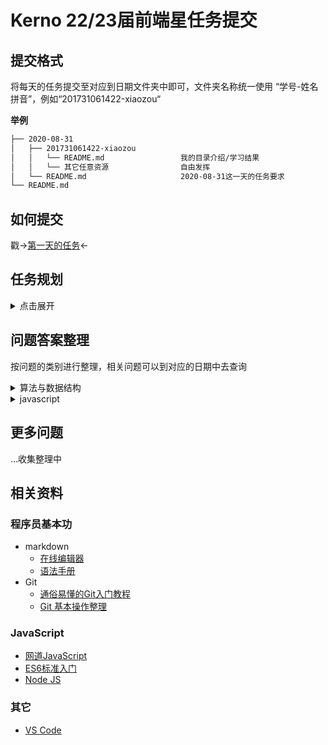 # Kerno 22/23届前端星任务提交

## 提交格式

将每天的任务提交至对应到日期文件夹中即可，文件夹名称统一使用 “学号-姓名拼音”，例如“201731061422-xiaozou“

**举例**
```sh
├── 2020-08-31
│   ├── 201731061422-xiaozou
│   │   └── README.md                 我的目录介绍/学习结果
│   │   └── 其它任意资源                自由发挥
│   └── README.md                     2020-08-31这一天的任务要求
└── README.md
```
## 如何提交

戳->[第一天的任务](2020-08-31/README.md)<-

## 任务规划
<details>
<summary>
    点击展开
</summary> 

* 2020-08-31
  * Git 提PR
* 2020-09-01
  * Git:同步fork仓库
  * 算法与数据结构:单链表转置
  * ES5基础
</details>

## 问题答案整理
按问题的类别进行整理，相关问题可以到对应的日期中去查询
<details>
<summary>
    算法与数据结构
</summary> 

* 2020-09-01 
  * [单链表转置](https://sugarat.top/coding/algorithm/linkReserve.html)
</details>

<details>
<summary>
    javascript
</summary> 

* 2020-09-01 
  * [javascript原始值类型有哪些](https://sugarat.top/interview/js/primitiveType.html)
  * [为什么 0.1 + 0.2 !== 0.3](https://sugarat.top/interview/js/numNotEqual.html)
  * [判断数据类型的方法有哪几种](https://sugarat.top/bigWeb/js/p4.html)
  * [null是对象吗，为什么typeof null === 'object'](https://sugarat.top/interview/js/nullobj.html)
  * [== 与 === 有什么区别](https://sugarat.top/interview/js/equal.html)
  * [什么是类数组,如何将类数组转换为数组](https://sugarat.top/bigWeb/js/likearray.html)
</details>

## 更多问题
...收集整理中

## 相关资料
### 程序员基本功
* markdown
  * [在线编辑器](https://www.zybuluo.com/mdeditor)
  * [语法手册](https://www.zybuluo.com/mdeditor?url=https://www.zybuluo.com/static/editor/md-help.markdown)
* Git
  * [通俗易懂的Git入门教程](https://www.liaoxuefeng.com/wiki/896043488029600)
  * [Git 基本操作整理](https://sugarat.top/technology/learn/git-base.html)
### JavaScript
* [网道JavaScript](https://wangdoc.com/javascript/index.html)
* [ES6标准入门](https://wangdoc.com/es6/)
* [Node JS](https://nodejs.org/zh-cn/)

### 其它
* [VS Code](https://code.visualstudio.com)
